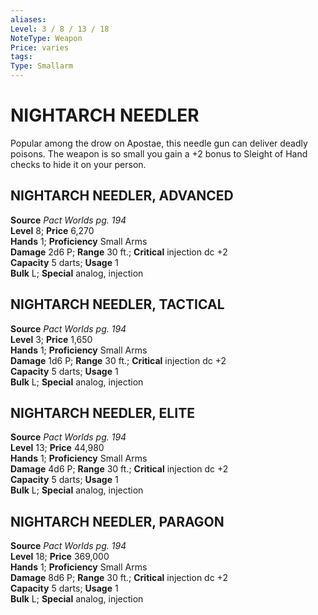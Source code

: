 ```yaml
---
aliases: 
Level: 3 / 8 / 13 / 18
NoteType: Weapon
Price: varies
tags: 
Type: Smallarm
---
```

# NIGHTARCH NEEDLER
Popular among the drow on Apostae, this needle gun can deliver deadly poisons. The weapon is so small you gain a +2 bonus to Sleight of Hand checks to hide it on your person.  

##  NIGHTARCH NEEDLER, ADVANCED

**Source** _Pact Worlds pg. 194_  
**Level** 8; **Price** 6,270  
**Hands** 1; **Proficiency** Small Arms  
**Damage** 2d6 P; **Range** 30 ft.; **Critical** injection dc +2  
**Capacity** 5 darts; **Usage** 1  
**Bulk** L; **Special** analog, injection

##  NIGHTARCH NEEDLER, TACTICAL

**Source** _Pact Worlds pg. 194_  
**Level** 3; **Price** 1,650  
**Hands** 1; **Proficiency** Small Arms  
**Damage** 1d6 P; **Range** 30 ft.; **Critical** injection dc +2  
**Capacity** 5 darts; **Usage** 1  
**Bulk** L; **Special** analog, injection

##  NIGHTARCH NEEDLER, ELITE

**Source** _Pact Worlds pg. 194_  
**Level** 13; **Price** 44,980  
**Hands** 1; **Proficiency** Small Arms  
**Damage** 4d6 P; **Range** 30 ft.; **Critical** injection dc +2  
**Capacity** 5 darts; **Usage** 1  
**Bulk** L; **Special** analog, injection

##  NIGHTARCH NEEDLER, PARAGON

**Source** _Pact Worlds pg. 194_  
**Level** 18; **Price** 369,000  
**Hands** 1; **Proficiency** Small Arms  
**Damage** 8d6 P; **Range** 30 ft.; **Critical** injection dc +2  
**Capacity** 5 darts; **Usage** 1  
**Bulk** L; **Special** analog, injection